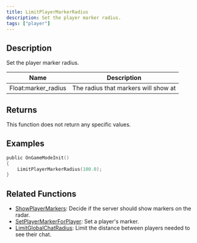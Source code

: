 ```yaml
---
title: LimitPlayerMarkerRadius
description: Set the player marker radius.
tags: ["player"]
---
```


<VersionWarn version='SA-MP 0.3a' />

## Description

Set the player marker radius.

| Name                | Description                          |
| ------------------- | ------------------------------------ |
| Float:marker_radius | The radius that markers will show at |

## Returns

This function does not return any specific values.

## Examples

```c
public OnGameModeInit()
{
    LimitPlayerMarkerRadius(100.0);
}
```

## Related Functions

- [ShowPlayerMarkers](ShowPlayerMarkers.md): Decide if the server should show markers on the radar.
- [SetPlayerMarkerForPlayer](SetPlayerMarkerForPlayer.md): Set a player's marker.
- [LimitGlobalChatRadius](LimitGlobalChatRadius.md): Limit the distance between players needed to see their chat.
